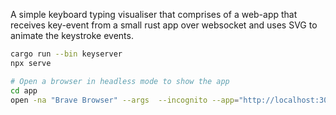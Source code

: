 A simple keyboard typing visualiser that comprises of a web-app that receives
key-event from a small rust app over websocket and uses SVG to animate the
keystroke events. 
```sh
cargo run --bin keyserver
npx serve

# Open a browser in headless mode to show the app
cd app
open -na "Brave Browser" --args  --incognito --app="http://localhost:3000/index.html"
```
